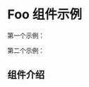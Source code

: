 
# Foo 组件示例

第一个示例：

<preview path="../demos/foo/foo1.vue" title="基本使用" description="测试使用 Element Plus 组件"></preview>

第二个示例：

<preview path="../demos/foo/foo2.vue" title="基本使用" description="测试使用自定义组件库组件"></preview>

## 组件介绍